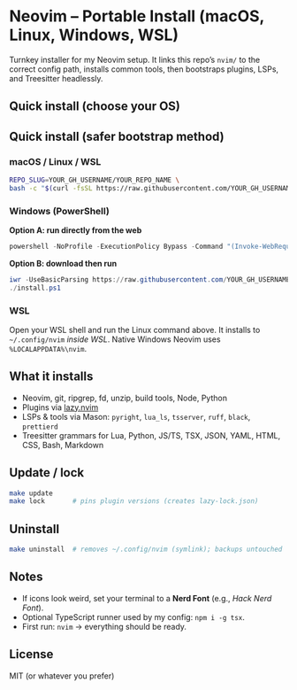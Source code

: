 # Neovim – Portable Install (macOS, Linux, Windows, WSL)

Turnkey installer for my Neovim setup. It links this repo’s `nvim/` to the correct config path, installs common tools, then bootstraps plugins, LSPs, and Treesitter headlessly.

## Quick install (choose your OS)

## Quick install (safer bootstrap method)


### macOS / Linux / WSL
```bash
REPO_SLUG=YOUR_GH_USERNAME/YOUR_REPO_NAME \
bash -c "$(curl -fsSL https://raw.githubusercontent.com/YOUR_GH_USERNAME/YOUR_REPO_NAME/main/scripts/bootstrap.sh)"
```

### Windows (PowerShell)
**Option A: run directly from the web**
```powershell
powershell -NoProfile -ExecutionPolicy Bypass -Command "(Invoke-WebRequest -UseBasicParsing https://raw.githubusercontent.com/YOUR_GH_USERNAME/YOUR_REPO_NAME/main/scripts/install.ps1).Content | Invoke-Expression"
```
**Option B: download then run**
```powershell
iwr -UseBasicParsing https://raw.githubusercontent.com/YOUR_GH_USERNAME/YOUR_REPO_NAME/main/scripts/install.ps1 -OutFile install.ps1
./install.ps1
```

### WSL
Open your WSL shell and run the Linux command above. It installs to `~/.config/nvim` *inside WSL*. Native Windows Neovim uses `%LOCALAPPDATA%\nvim`.

## What it installs
- Neovim, git, ripgrep, fd, unzip, build tools, Node, Python
- Plugins via [lazy.nvim]
- LSPs & tools via Mason: `pyright`, `lua_ls`, `tsserver`, `ruff`, `black`, `prettierd`
- Treesitter grammars for Lua, Python, JS/TS, TSX, JSON, YAML, HTML, CSS, Bash, Markdown

## Update / lock
```bash
make update
make lock       # pins plugin versions (creates lazy-lock.json)
```

## Uninstall
```bash
make uninstall  # removes ~/.config/nvim (symlink); backups untouched
```

## Notes
- If icons look weird, set your terminal to a **Nerd Font** (e.g., *Hack Nerd Font*).
- Optional TypeScript runner used by my config: `npm i -g tsx`.
- First run: `nvim` → everything should be ready.

## License
MIT (or whatever you prefer)

[lazy.nvim]: https://github.com/folke/lazy.nvim
